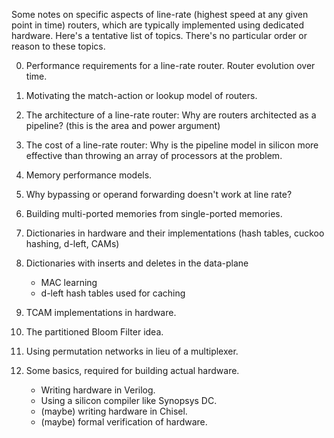 Some notes on specific aspects of line-rate (highest speed at any given point
in time) routers, which are typically implemented using dedicated hardware.
Here's a tentative list of topics.  There's no particular order or reason to
these topics.

0. Performance requirements for a line-rate router.
   Router evolution over time.

1. Motivating the match-action or lookup model of routers.

2. The architecture of a line-rate router: Why are routers architected as a pipeline?
   (this is the area and power argument)

3. The cost of a line-rate router: Why is the pipeline model in silicon more
   effective than throwing an array of processors at the problem.

4. Memory performance models.

5. Why bypassing or operand forwarding doesn't work at line rate?

6. Building multi-ported memories from single-ported memories.

7. Dictionaries in hardware and their implementations (hash tables, cuckoo hashing, d-left, CAMs)

8. Dictionaries with inserts and deletes in the data-plane
   * MAC learning
   * d-left hash tables used for caching

9. TCAM implementations in hardware.

10. The partitioned Bloom Filter idea.

11. Using permutation networks in lieu of a multiplexer.

12. Some basics, required for building actual hardware.
    * Writing hardware in Verilog.
    * Using a silicon compiler like Synopsys DC.
    * (maybe) writing hardware in Chisel.
    * (maybe) formal verification of hardware.
